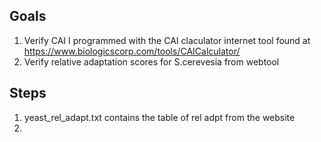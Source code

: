 ## Goals
1. Verify CAI I programmed with the CAI claculator internet tool found at https://www.biologicscorp.com/tools/CAICalculator/ 
2. Verify relative adaptation scores for S.cerevesia from webtool

## Steps
1. yeast_rel_adapt.txt contains the table of rel adpt from the website
2. 
